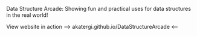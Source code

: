 Data Structure Arcade: Showing fun and practical uses for data structures in the real world!

View website in action
--> akatergi.github.io/DataStructureArcade <--
